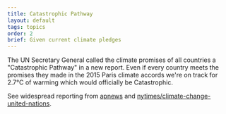 ```yaml
---
title: Catastrophic Pathway
layout: default
tags: topics
order: 2
brief: Given current climate pledges
---
```


The UN Secretary General called the climate promises of all countries
a "Catastrophic Pathway" in a new report.  Even if every country meets
the promises they made in the 2015 Paris climate accords we're on
track for 2.7°C of warming which would officially be Catastrophic.

See widespread reporting from [apnews][] and
[nytimes/climate-change-united-nations][].

[apnews]: https://apnews.com/article/europe-business-climate-environment-and-nature-paris-0d8ceb2d9805c3803e14c0070142ff59
[nytimes/climate-change-united-nations]: https://www.nytimes.com/2021/09/17/climate/climate-change-united-nations.html
